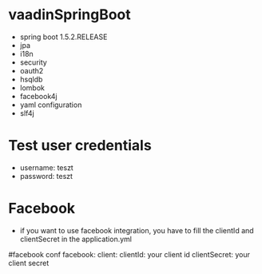 # vaadinSpringBoot
- spring boot 1.5.2.RELEASE
- jpa
- i18n
- security
- oauth2
- hsqldb
- lombok
- facebook4j
- yaml configuration
- slf4j

# Test user credentials
- username: teszt
- password: teszt

# Facebook
- if you want to use facebook integration, you have to fill the clientId and clientSecret in the application.yml

#facebook conf
facebook: 
  client: 
    clientId: your client id 
    clientSecret: your client secret

